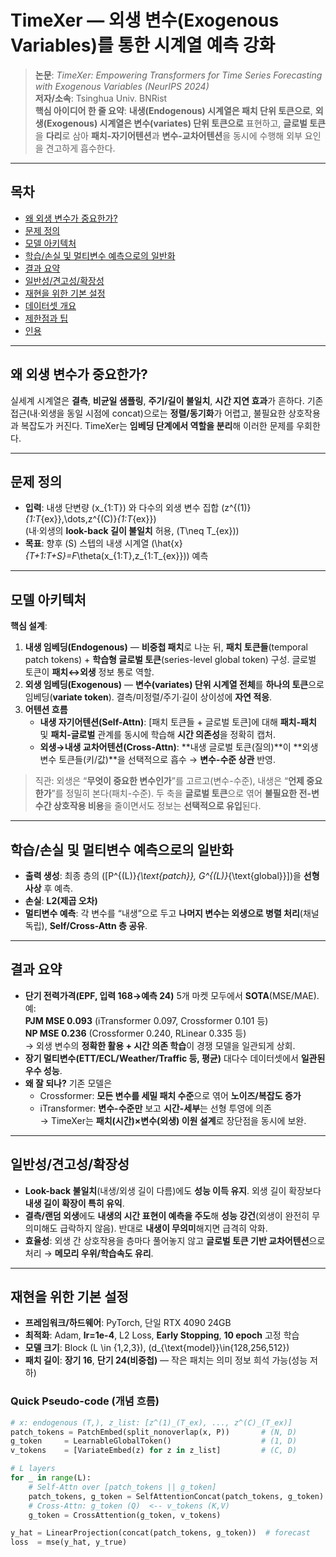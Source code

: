 # TimeXer — 외생 변수(Exogenous Variables)를 통한 시계열 예측 강화

> **논문**: *TimeXer: Empowering Transformers for Time Series Forecasting with Exogenous Variables (NeurIPS 2024)*  
> **저자/소속**: Tsinghua Univ. BNRist  
> **핵심 아이디어 한 줄 요약**: **내생(Endogenous) 시계열은 패치 단위 토큰으로**, **외생(Exogenous) 시계열은 변수(variates) 단위 토큰으로** 표현하고, **글로벌 토큰**을 **다리**로 삼아 **패치-자기어텐션**과 **변수-교차어텐션**을 동시에 수행해 외부 요인을 견고하게 흡수한다.

---

## 목차
- [왜 외생 변수가 중요한가?](#왜-외생-변수가-중요한가)
- [문제 정의](#문제-정의)
- [모델 아키텍처](#모델-아키텍처)
- [학습/손실 및 멀티변수 예측으로의 일반화](#학습손실-및-멀티변수-예측으로의-일반화)
- [결과 요약](#결과-요약)
- [일반성/견고성/확장성](#일반성견고성확장성)
- [재현을 위한 기본 설정](#재현을-위한-기본-설정)
- [데이터셋 개요](#데이터셋-개요)
- [제한점과 팁](#제한점과-팁)
- [인용](#인용)

---

## 왜 외생 변수가 중요한가?
실세계 시계열은 **결측**, **비균일 샘플링**, **주기/길이 불일치**, **시간 지연 효과**가 흔하다. 기존 접근(내·외생을 동일 시점에 concat)으로는 **정렬/동기화**가 어렵고, 불필요한 상호작용과 복잡도가 커진다. TimeXer는 **임베딩 단계에서 역할을 분리**해 이러한 문제를 우회한다.

---

## 문제 정의
- **입력**: 내생 단변량 \(x_{1:T}\) 와 다수의 외생 변수 집합 \(z^{(1)}_{1:T_{ex}},\dots,z^{(C)}_{1:T_{ex}}\)  
  (내·외생의 **look-back 길이 불일치** 허용, \(T\neq T_{ex}\))  
- **목표**: 향후 \(S\) 스텝의 내생 시계열 \(\hat{x}_{T+1:T+S}=F_\theta(x_{1:T},z_{1:T_{ex}})\) 예측

---

## 모델 아키텍처
**핵심 설계**:  
1) **내생 임베딩(Endogenous)** — **비중첩 패치**로 나눈 뒤, **패치 토큰들**(temporal patch tokens) + **학습형 글로벌 토큰**(series-level global token) 구성. 글로벌 토큰이 **패치↔외생** 정보 통로 역할.  
2) **외생 임베딩(Exogenous)** — **변수(variates) 단위 시계열 전체**를 **하나의 토큰**으로 임베딩(**variate token**). 결측/미정렬/주기·길이 상이성에 **자연 적응**.  
3) **어텐션 흐름**  
   - **내생 자기어텐션(Self-Attn)**: [패치 토큰들 + 글로벌 토큰]에 대해 **패치-패치** 및 **패치-글로벌** 관계를 동시에 학습해 **시간 의존성**을 정확히 캡처.  
   - **외생→내생 교차어텐션(Cross-Attn)**: **내생 글로벌 토큰(질의)**이 **외생 변수 토큰들(키/값)**을 선택적으로 흡수 → **변수-수준 상관** 반영.  

> 직관: 외생은 “**무엇이 중요한 변수인가**”를 고르고(변수-수준), 내생은 “**언제 중요한가**”를 정밀히 본다(패치-수준). 두 축을 **글로벌 토큰**으로 엮어 **불필요한 전-변수간 상호작용 비용**을 줄이면서도 정보는 **선택적으로 유입**된다.

---

## 학습/손실 및 멀티변수 예측으로의 일반화
- **출력 생성**: 최종 층의 \([P^{(L)}_{\text{patch}}, G^{(L)}_{\text{global}}]\)을 **선형 사상** 후 예측.  
- **손실**: **L2(제곱 오차)**  
- **멀티변수 예측**: 각 변수를 “내생”으로 두고 **나머지 변수는 외생으로 병렬 처리**(채널 독립), **Self/Cross-Attn 층 공유**.

---

## 결과 요약
- **단기 전력가격(EPF, 입력 168→예측 24)** 5개 마켓 모두에서 **SOTA**(MSE/MAE). 예:  
  **PJM MSE 0.093** (iTransformer 0.097, Crossformer 0.101 등)  
  **NP MSE 0.236** (Crossformer 0.240, RLinear 0.335 등)  
  → 외생 변수의 **정확한 활용 + 시간 의존 학습**이 경쟁 모델을 일관되게 상회.  
- **장기 멀티변수(ETT/ECL/Weather/Traffic 등, 평균)** 대다수 데이터셋에서 **일관된 우수 성능**.  
- **왜 잘 되나?** 기존 모델은  
  - Crossformer: **모든 변수를 세밀 패치 수준**으로 엮어 **노이즈/복잡도 증가**  
  - iTransformer: **변수-수준만** 보고 **시간-세부**는 선형 투영에 의존  
  → TimeXer는 **패치(시간)×변수(외생) 이원 설계**로 장단점을 동시에 보완.

---

## 일반성/견고성/확장성
- **Look-back 불일치**(내생/외생 길이 다름)에도 **성능 이득 유지**. 외생 길이 확장보다 **내생 길이 확장이 특히 유익**.  
- **결측/랜덤 외생**에도 **내생의 시간 표현이 예측을 주도**해 **성능 강건**(외생이 완전히 무의미해도 급락하지 않음). 반대로 **내생이 무의미**해지면 급격히 악화.  
- **효율성**: 외생 간 상호작용을 층마다 풀어놓지 않고 **글로벌 토큰 기반 교차어텐션**으로 처리 → **메모리 우위/학습속도 유리**.

---

## 재현을 위한 기본 설정
- **프레임워크/하드웨어**: PyTorch, 단일 RTX 4090 24GB  
- **최적화**: Adam, **lr=1e-4**, L2 Loss, **Early Stopping**, **10 epoch** 고정 학습  
- **모델 크기**: Block \(L \in \{1,2,3\}\), \(d_{\text{model}}\in\{128,256,512\}\)  
- **패치 길이**: **장기 16**, **단기 24(비중첩)** — 작은 패치는 의미 정보 희석 가능(성능 저하)

### Quick Pseudo-code (개념 흐름)
```python
# x: endogenous (T,), z_list: [z^(1)_(T_ex), ..., z^(C)_(T_ex)]
patch_tokens = PatchEmbed(split_nonoverlap(x, P))       # (N, D)
g_token     = LearnableGlobalToken()                    # (1, D)
v_tokens    = [VariateEmbed(z) for z in z_list]         # (C, D)

# L layers
for _ in range(L):
    # Self-Attn over [patch_tokens || g_token]
    patch_tokens, g_token = SelfAttentionConcat(patch_tokens, g_token)
    # Cross-Attn: g_token (Q)  <-- v_tokens (K,V)
    g_token = CrossAttention(g_token, v_tokens)

y_hat = LinearProjection(concat(patch_tokens, g_token))  # forecast
loss  = mse(y_hat, y_true)
